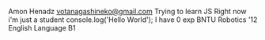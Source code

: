 Amon Henadz
votanagashineko@gmail.com
Trying to learn JS
Right now i'm just a student
console.log('Hello World');
I have 0 exp
BNTU Robotics '12
English Language B1